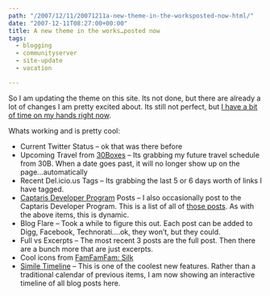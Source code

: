 ```yaml
---
path: "/2007/12/11/20071211a-new-theme-in-the-worksposted-now-html/" 
date: "2007-12-11T08:27:00+00:00" 
title: A new theme in the works…posted now
tags:
  - blogging
  - communityserver
  - site-update
  - vacation

---
```


  <p>
    So I am updating the theme on this site. Its not done, but there are already a lot of changes I am pretty excited about. Its still not perfect, but <a href="/blogs/technovangelist/archive/2007/11/30/taking-on-a-new-challenge-after-next-week" target="_blank" class="broken_link">I have a bit of time on my hands right now</a>.
  </p>
  
  <p>
    Whats working and is pretty cool:
  </p>
  
  <ul>
    <li>
      Current Twitter Status &#8211; ok that was there before
    </li>
    <li>
      Upcoming Travel from <a href="http://30boxes.com/" target="_blank">30Boxes</a> &#8211; Its grabbing my future travel schedule from 30B. When a date goes past, it will no longer show up on the page&#8230;automatically
    </li>
    <li>
      Recent Del.icio.us Tags &#8211; Its grabbing the last 5 or 6 days worth of links I have tagged.
    </li>
    <li>
      <a href="http://www.captaris.com/developerprogram/" target="_blank">Captaris Developer Program</a> Posts &#8211; I also occasionally post to the Captaris Developer Program. This is a list of all of <a href="http://www.captaris.com/DeveloperProgram/blogs/trainermatt_blog/default.aspx" target="_blank">those posts</a>. As with the above items, this is dynamic.
    </li>
    <li>
      Blog Flare &#8211; Took a while to figure this out. Each post can be added to Digg, Facebook, Technorati&#8230;.ok, they won&#8217;t, but they could.
    </li>
    <li>
      Full vs Excerpts &#8211; The most recent 3 posts are the full post. Then there are a bunch more that are just excerpts.
    </li>
    <li>
      Cool icons from <a href="http://www.famfamfam.com/lab/icons/silk/" target="_blank">FamFamFam: Silk</a>
    </li>
    <li>
      <a href="/blogs/" target="_blank" class="broken_link">Simile Timeline</a> &#8211; This is one of the coolest new features. Rather than a traditional calendar of previous items, I am now showing an interactive timeline of all blog posts here.
    </li>
  </ul>
  
  <p>
    &nbsp;
  </p>
</div>